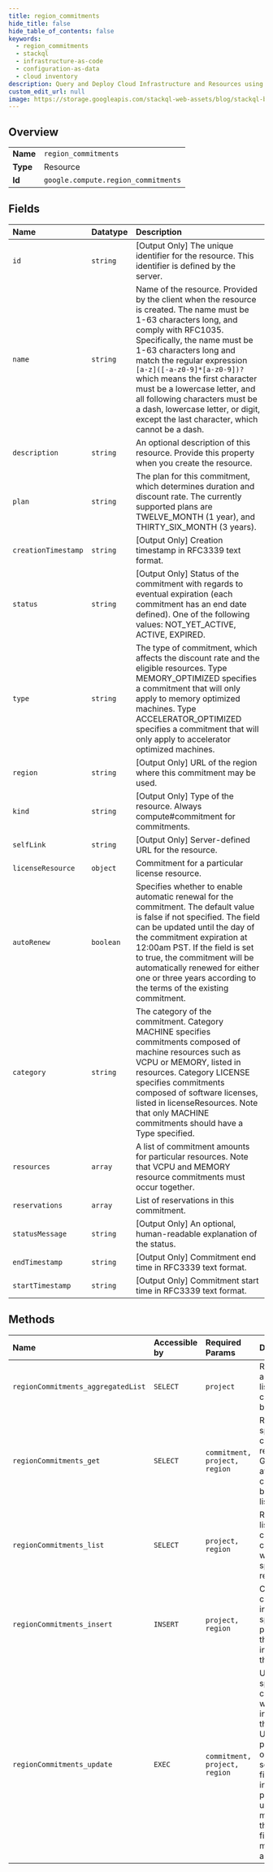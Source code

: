 ```yaml
---
title: region_commitments
hide_title: false
hide_table_of_contents: false
keywords:
  - region_commitments
  - stackql
  - infrastructure-as-code
  - configuration-as-data
  - cloud inventory
description: Query and Deploy Cloud Infrastructure and Resources using SQL
custom_edit_url: null
image: https://storage.googleapis.com/stackql-web-assets/blog/stackql-blog-post-featured-image.png
---
```

  
    

## Overview
<table><tbody>
<tr><td><b>Name</b></td><td><code>region_commitments</code></td></tr>
<tr><td><b>Type</b></td><td>Resource</td></tr>
<tr><td><b>Id</b></td><td><code>google.compute.region_commitments</code></td></tr>
</tbody></table>

## Fields
| Name | Datatype | Description |
|:-----|:---------|:------------|
| `id` | `string` | [Output Only] The unique identifier for the resource. This identifier is defined by the server. |
| `name` | `string` | Name of the resource. Provided by the client when the resource is created. The name must be 1-63 characters long, and comply with RFC1035. Specifically, the name must be 1-63 characters long and match the regular expression `[a-z]([-a-z0-9]*[a-z0-9])?` which means the first character must be a lowercase letter, and all following characters must be a dash, lowercase letter, or digit, except the last character, which cannot be a dash. |
| `description` | `string` | An optional description of this resource. Provide this property when you create the resource. |
| `plan` | `string` | The plan for this commitment, which determines duration and discount rate. The currently supported plans are TWELVE_MONTH (1 year), and THIRTY_SIX_MONTH (3 years). |
| `creationTimestamp` | `string` | [Output Only] Creation timestamp in RFC3339 text format. |
| `status` | `string` | [Output Only] Status of the commitment with regards to eventual expiration (each commitment has an end date defined). One of the following values: NOT_YET_ACTIVE, ACTIVE, EXPIRED. |
| `type` | `string` | The type of commitment, which affects the discount rate and the eligible resources. Type MEMORY_OPTIMIZED specifies a commitment that will only apply to memory optimized machines. Type ACCELERATOR_OPTIMIZED specifies a commitment that will only apply to accelerator optimized machines. |
| `region` | `string` | [Output Only] URL of the region where this commitment may be used. |
| `kind` | `string` | [Output Only] Type of the resource. Always compute#commitment for commitments. |
| `selfLink` | `string` | [Output Only] Server-defined URL for the resource. |
| `licenseResource` | `object` | Commitment for a particular license resource. |
| `autoRenew` | `boolean` | Specifies whether to enable automatic renewal for the commitment. The default value is false if not specified. The field can be updated until the day of the commitment expiration at 12:00am PST. If the field is set to true, the commitment will be automatically renewed for either one or three years according to the terms of the existing commitment. |
| `category` | `string` | The category of the commitment. Category MACHINE specifies commitments composed of machine resources such as VCPU or MEMORY, listed in resources. Category LICENSE specifies commitments composed of software licenses, listed in licenseResources. Note that only MACHINE commitments should have a Type specified. |
| `resources` | `array` | A list of commitment amounts for particular resources. Note that VCPU and MEMORY resource commitments must occur together. |
| `reservations` | `array` | List of reservations in this commitment. |
| `statusMessage` | `string` | [Output Only] An optional, human-readable explanation of the status. |
| `endTimestamp` | `string` | [Output Only] Commitment end time in RFC3339 text format. |
| `startTimestamp` | `string` | [Output Only] Commitment start time in RFC3339 text format. |
## Methods
| Name | Accessible by | Required Params | Description |
|:-----|:--------------|:----------------|:------------|
| `regionCommitments_aggregatedList` | `SELECT` | `project` | Retrieves an aggregated list of commitments by region. |
| `regionCommitments_get` | `SELECT` | `commitment, project, region` | Returns the specified commitment resource. Gets a list of available commitments by making a list() request. |
| `regionCommitments_list` | `SELECT` | `project, region` | Retrieves a list of commitments contained within the specified region. |
| `regionCommitments_insert` | `INSERT` | `project, region` | Creates a commitment in the specified project using the data included in the request. |
| `regionCommitments_update` | `EXEC` | `commitment, project, region` | Updates the specified commitment with the data included in the request. Update is performed only on selected fields included as part of update-mask. Only the following fields can be modified: auto_renew. |
